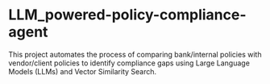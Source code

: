 # LLM_powered-policy-compliance-agent
This project automates the process of comparing bank/internal policies with vendor/client policies to identify compliance gaps using Large Language Models (LLMs) and Vector Similarity Search.
